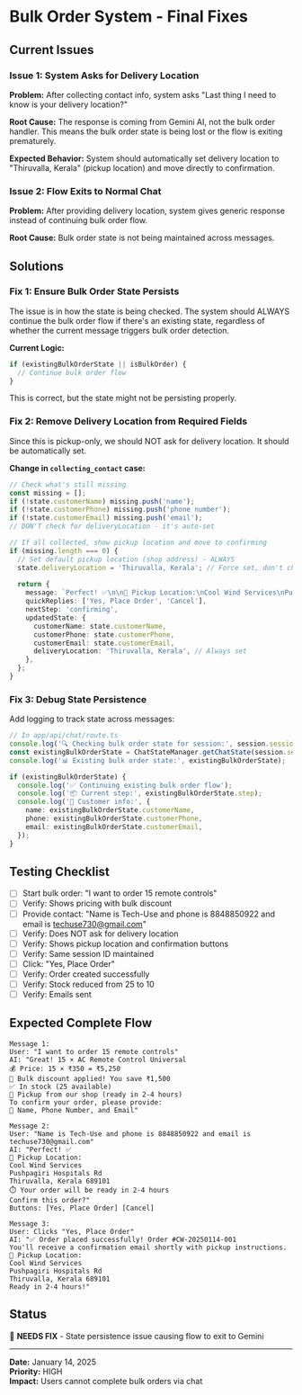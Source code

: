 # Bulk Order System - Final Fixes

## Current Issues

### Issue 1: System Asks for Delivery Location
**Problem:** After collecting contact info, system asks "Last thing I need to know is your delivery location?"

**Root Cause:** The response is coming from Gemini AI, not the bulk order handler. This means the bulk order state is being lost or the flow is exiting prematurely.

**Expected Behavior:** System should automatically set delivery location to "Thiruvalla, Kerala" (pickup location) and move directly to confirmation.

### Issue 2: Flow Exits to Normal Chat
**Problem:** After providing delivery location, system gives generic response instead of continuing bulk order flow.

**Root Cause:** Bulk order state is not being maintained across messages.

## Solutions

### Fix 1: Ensure Bulk Order State Persists

The issue is in how the state is being checked. The system should ALWAYS continue the bulk order flow if there's an existing state, regardless of whether the current message triggers bulk order detection.

**Current Logic:**
```typescript
if (existingBulkOrderState || isBulkOrder) {
  // Continue bulk order flow
}
```

This is correct, but the state might not be persisting properly.

### Fix 2: Remove Delivery Location from Required Fields

Since this is pickup-only, we should NOT ask for delivery location. It should be automatically set.

**Change in `collecting_contact` case:**
```typescript
// Check what's still missing
const missing = [];
if (!state.customerName) missing.push('name');
if (!state.customerPhone) missing.push('phone number');
if (!state.customerEmail) missing.push('email');
// DON'T check for deliveryLocation - it's auto-set

// If all collected, show pickup location and move to confirming
if (missing.length === 0) {
  // Set default pickup location (shop address) - ALWAYS
  state.deliveryLocation = 'Thiruvalla, Kerala'; // Force set, don't check if exists
  
  return {
    message: `Perfect! ✅\n\n📍 Pickup Location:\nCool Wind Services\nPushpagiri Hospitals Rd\nThiruvalla, Kerala 689101\n\n⏱️ Your order will be ready in 2-4 hours\n\nConfirm this order?`,
    quickReplies: ['Yes, Place Order', 'Cancel'],
    nextStep: 'confirming',
    updatedState: {
      customerName: state.customerName,
      customerPhone: state.customerPhone,
      customerEmail: state.customerEmail,
      deliveryLocation: 'Thiruvalla, Kerala', // Always set
    },
  };
}
```

### Fix 3: Debug State Persistence

Add logging to track state across messages:

```typescript
// In app/api/chat/route.ts
console.log('🔍 Checking bulk order state for session:', session.sessionId);
const existingBulkOrderState = ChatStateManager.getChatState(session.sessionId, 'bulk_order');
console.log('📊 Existing bulk order state:', existingBulkOrderState);

if (existingBulkOrderState) {
  console.log('✅ Continuing existing bulk order flow');
  console.log('📦 Current step:', existingBulkOrderState.step);
  console.log('👤 Customer info:', {
    name: existingBulkOrderState.customerName,
    phone: existingBulkOrderState.customerPhone,
    email: existingBulkOrderState.customerEmail,
  });
}
```

## Testing Checklist

- [ ] Start bulk order: "I want to order 15 remote controls"
- [ ] Verify: Shows pricing with bulk discount
- [ ] Provide contact: "Name is Tech-Use and phone is 8848850922 and email is techuse730@gmail.com"
- [ ] Verify: Does NOT ask for delivery location
- [ ] Verify: Shows pickup location and confirmation buttons
- [ ] Verify: Same session ID maintained
- [ ] Click: "Yes, Place Order"
- [ ] Verify: Order created successfully
- [ ] Verify: Stock reduced from 25 to 10
- [ ] Verify: Emails sent

## Expected Complete Flow

```
Message 1:
User: "I want to order 15 remote controls"
AI: "Great! 15 × AC Remote Control Universal
💰 Price: 15 × ₹350 = ₹5,250
🎉 Bulk discount applied! You save ₹1,500
✅ In stock (25 available)
📍 Pickup from our shop (ready in 2-4 hours)
To confirm your order, please provide:
📝 Name, Phone Number, and Email"

Message 2:
User: "Name is Tech-Use and phone is 8848850922 and email is techuse730@gmail.com"
AI: "Perfect! ✅
📍 Pickup Location:
Cool Wind Services
Pushpagiri Hospitals Rd
Thiruvalla, Kerala 689101
⏱️ Your order will be ready in 2-4 hours
Confirm this order?"
Buttons: [Yes, Place Order] [Cancel]

Message 3:
User: Clicks "Yes, Place Order"
AI: "✅ Order placed successfully! Order #CW-20250114-001
You'll receive a confirmation email shortly with pickup instructions.
📍 Pickup Location:
Cool Wind Services
Pushpagiri Hospitals Rd
Thiruvalla, Kerala 689101
Ready in 2-4 hours!"
```

## Status

🔴 **NEEDS FIX** - State persistence issue causing flow to exit to Gemini

---

**Date:** January 14, 2025  
**Priority:** HIGH  
**Impact:** Users cannot complete bulk orders via chat

